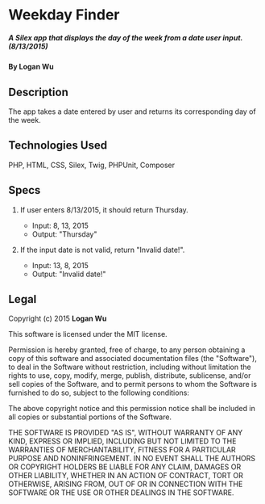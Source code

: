 # Weekday Finder

##### A Silex app that displays the day of the week from a date user input. (8/13/2015)

#### By Logan Wu

## Description
The app takes a date entered by user and returns its corresponding day of the week.

## Technologies Used

PHP, HTML, CSS, Silex, Twig, PHPUnit, Composer

## Specs

1. If user enters 8/13/2015, it should return Thursday.
    * Input: 8, 13, 2015
    * Output: "Thursday"

2. If the input date is not valid, return "Invalid date!".
    * Input: 13, 8, 2015
    * Output: "Invalid date!"

## Legal

Copyright (c) 2015 **Logan Wu**

This software is licensed under the MIT license.

Permission is hereby granted, free of charge, to any person obtaining a copy of this software and associated documentation files (the "Software"), to deal in the Software without restriction, including without limitation the rights to use, copy, modify, merge, publish, distribute, sublicense, and/or sell copies of the Software, and to permit persons to whom the Software is furnished to do so, subject to the following conditions:

The above copyright notice and this permission notice shall be included in all copies or substantial portions of the Software.

THE SOFTWARE IS PROVIDED "AS IS", WITHOUT WARRANTY OF ANY KIND, EXPRESS OR IMPLIED, INCLUDING BUT NOT LIMITED TO THE WARRANTIES OF MERCHANTABILITY, FITNESS FOR A PARTICULAR PURPOSE AND NONINFRINGEMENT. IN NO EVENT SHALL THE AUTHORS OR COPYRIGHT HOLDERS BE LIABLE FOR ANY CLAIM, DAMAGES OR OTHER LIABILITY, WHETHER IN AN ACTION OF CONTRACT, TORT OR OTHERWISE, ARISING FROM, OUT OF OR IN CONNECTION WITH THE SOFTWARE OR THE USE OR OTHER DEALINGS IN THE SOFTWARE.
